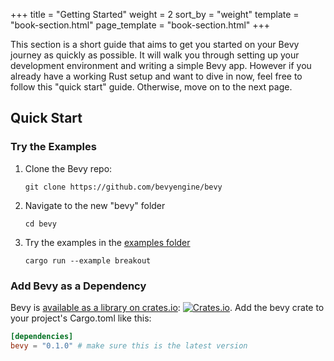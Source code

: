 +++
title = "Getting Started"
weight = 2
sort_by = "weight"
template = "book-section.html"
page_template = "book-section.html"
+++

This section is a short guide that aims to get you started on your Bevy journey as quickly as possible. It will walk you through setting up your development environment and writing a simple Bevy app. However if you already have a working Rust setup and want to dive in now, feel free to follow this "quick start" guide. Otherwise, move on to the next page.

## Quick Start

### Try the Examples

1. Clone the Bevy repo:
    ```
    git clone https://github.com/bevyengine/bevy    
    ```
2. Navigate to the new "bevy" folder
    ```
    cd bevy
    ```
3. Try the examples in the [examples folder](https://github.com/bevyengine/bevy/tree/master/examples)
    ```
    cargo run --example breakout
    ```

### Add Bevy as a Dependency
Bevy is <a href="https://crates.io/crates/bevy" target="_blank">available as a library on crates.io</a>: [![Crates.io](https://img.shields.io/crates/v/bevy.svg)](https://crates.io/crates/bevy). Add the bevy crate to your project's Cargo.toml like this:

```toml
[dependencies]
bevy = "0.1.0" # make sure this is the latest version
```